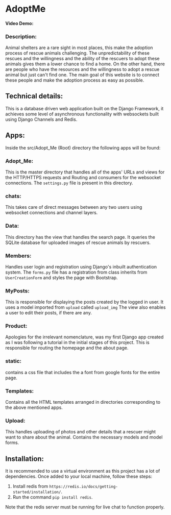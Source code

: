 # AdoptMe

#### Video Demo:  <URL HERE>
  
### Description:
  Animal shelters are a rare sight in most places, this make the adoption process of rescue animals challenging. The unpredictability
  of these rescues and the willingness and the ability of the rescuers to adopt these animals gives them a lower chance to find a home.
  On the other hand, there are people who have the resources and the willingness to adopt a rescue animal but just can't find one. The
  main goal of this website is to connect these people and make the adoption process as easy as possible.
  
  ## Technical details:
  This is a database driven web application built on the Django Framework, it achieves some level of asynchronous functionality with
  websockets built using Django Channels and Redis.
  
  ## Apps:
  Inside the src/Adopt_Me (Root) directory the following apps will be found:
  
  ### Adopt_Me:
  This is the master directory that handles all of the apps' URLs and views for the HTTP/HTTPS requests and Routing and consumers for
  the websocket connections. The `settings.py` file is present in this directory.
  
  ### chats:
  This takes care of direct messages between any two users using websocket connections and channel layers.
  
  ### Data:
  This directory has the view that handles the search page. It queries the SQLite database for uploaded images of rescue animals by        rescuers.
  
  ### Members:
  Handles user login and registration using Django's inbuilt authentication system. The `forms.py` file has a registration from class
  inherits from `UserCreationForm` and styles the page with Bootstrap. 
  
  ### MyPosts:
  This is responsible for displaying the posts created by the logged in user. It uses a model imported from `upload` called `upload_img`
  The view also enables a user to edit their posts, if there are any.
  
  
  ### Product:
  Apologies for the irrelevant nomenclature, was my first Django app created as I was following a tutorial in the initial stages of this
  project. This is responsible for routing the homepage and the about page.
  
  
  ### static:
  contains a css file that includes the a font from google fonts for the entire page.
  
  
  ### Templates:
  Contains all the HTML templates arranged in directories corresponding to the above mentioned apps.
  
  
  ### Upload:
  This handles uploading of photos and other details that a rescuer might want to share about the animal. Contains the necessary
  models and model forms.
  
  
  ## Installation:
  It is recommended to use a virtual environment as this project has a lot of dependencies. Once added to your local machine, follow
  these steps:
  
  1. Install redis from `https://redis.io/docs/getting-started/installation/`.
  2. Run the command `pip install redis`.
     
  Note that the redis server must be running for live chat to function properly.
